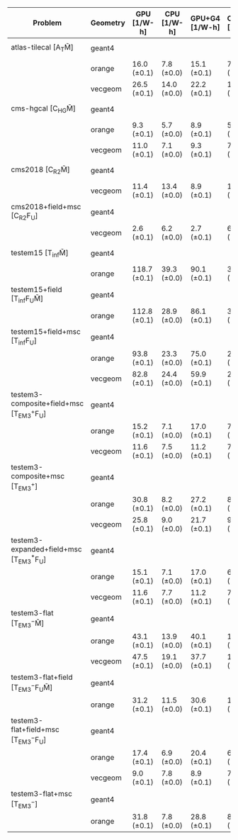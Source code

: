 | Problem                                                        | Geometry |  GPU [1/W-h] | CPU [1/W-h] | GPU+G4 [1/W-h] | CPU+G4 [1/W-h] |  G4 [1/W-h] |
| -------------------------------------------------------------- | -------- | ------------ | ----------- | -------------- | -------------- | ----------- |
| atlas-tilecal [A$_\mathrm{T}$M̃]                               | geant4   |              |             |                |                |  9.0 (±0.0) |
|                                                                | orange   |  16.0 (±0.1) |  7.8 (±0.0) |    15.1 (±0.1) |     7.8 (±0.0) |             |
|                                                                | vecgeom  |  26.5 (±0.1) | 14.0 (±0.0) |    22.2 (±0.1) |    14.3 (±0.0) |             |
| cms-hgcal [C$_\mathrm{HG}$M̃]                                  | geant4   |              |             |                |                |  3.0 (±0.0) |
|                                                                | orange   |   9.3 (±0.1) |  5.7 (±0.0) |     8.9 (±0.1) |     5.7 (±0.0) |             |
|                                                                | vecgeom  |  11.0 (±0.1) |  7.1 (±0.0) |     9.3 (±0.1) |     7.1 (±0.0) |             |
| cms2018 [C$_\mathrm{R2}$M̃]                                    | geant4   |              |             |                |                |  9.9 (±0.0) |
|                                                                | vecgeom  |  11.4 (±0.1) | 13.4 (±0.0) |     8.9 (±0.1) |    13.5 (±0.0) |             |
| cms2018+field+msc [C$_\mathrm{R2}$F$_\mathrm{U}$]              | geant4   |              |             |                |                |  4.8 (±0.0) |
|                                                                | vecgeom  |   2.6 (±0.1) |  6.2 (±0.0) |     2.7 (±0.1) |     6.5 (±0.0) |             |
| testem15 [T$_\mathrm{inf}$M̃]                                  | geant4   |              |             |                |                | 23.7 (±0.0) |
|                                                                | orange   | 118.7 (±0.1) | 39.3 (±0.0) |    90.1 (±0.1) |    36.5 (±0.0) |             |
| testem15+field [T$_\mathrm{inf}$F$_\mathrm{U}$M̃]              | geant4   |              |             |                |                | 17.2 (±0.0) |
|                                                                | orange   | 112.8 (±0.1) | 28.9 (±0.0) |    86.1 (±0.1) |    30.0 (±0.0) |             |
| testem15+field+msc [T$_\mathrm{inf}$F$_\mathrm{U}$]            | geant4   |              |             |                |                | 15.6 (±0.0) |
|                                                                | orange   |  93.8 (±0.1) | 23.3 (±0.0) |    75.0 (±0.1) |    22.8 (±0.0) |             |
|                                                                | vecgeom  |  82.8 (±0.1) | 24.4 (±0.0) |    59.9 (±0.1) |    24.8 (±0.0) |             |
| testem3-composite+field+msc [T$_\mathrm{EM3}^+$F$_\mathrm{U}$] | geant4   |              |             |                |                |  5.2 (±0.0) |
|                                                                | orange   |  15.2 (±0.1) |  7.1 (±0.0) |    17.0 (±0.1) |     7.0 (±0.0) |             |
|                                                                | vecgeom  |  11.6 (±0.1) |  7.5 (±0.0) |    11.2 (±0.1) |     7.4 (±0.0) |             |
| testem3-composite+msc [T$_\mathrm{EM3}^+$]                     | geant4   |              |             |                |                |  7.0 (±0.0) |
|                                                                | orange   |  30.8 (±0.1) |  8.2 (±0.0) |    27.2 (±0.1) |     8.2 (±0.0) |             |
|                                                                | vecgeom  |  25.8 (±0.1) |  9.0 (±0.0) |    21.7 (±0.1) |     9.1 (±0.0) |             |
| testem3-expanded+field+msc [T$_\mathrm{EM3}^*$F$_\mathrm{U}$]  | geant4   |              |             |                |                |  5.6 (±0.0) |
|                                                                | orange   |  15.1 (±0.1) |  7.1 (±0.0) |    17.0 (±0.1) |     6.9 (±0.0) |             |
|                                                                | vecgeom  |  11.6 (±0.1) |  7.7 (±0.0) |    11.2 (±0.1) |     7.4 (±0.0) |             |
| testem3-flat [T$_\mathrm{EM3}^-$M̃]                            | geant4   |              |             |                |                | 11.1 (±0.0) |
|                                                                | orange   |  43.1 (±0.1) | 13.9 (±0.0) |    40.1 (±0.1) |    14.4 (±0.0) |             |
|                                                                | vecgeom  |  47.5 (±0.1) | 19.1 (±0.0) |    37.7 (±0.1) |    19.1 (±0.0) |             |
| testem3-flat+field [T$_\mathrm{EM3}^-$F$_\mathrm{U}$M̃]        | geant4   |              |             |                |                |  8.8 (±0.0) |
|                                                                | orange   |  31.2 (±0.1) | 11.5 (±0.0) |    30.6 (±0.1) |    11.3 (±0.0) |             |
| testem3-flat+field+msc [T$_\mathrm{EM3}^-$F$_\mathrm{U}$]      | geant4   |              |             |                |                |  5.8 (±0.0) |
|                                                                | orange   |  17.4 (±0.1) |  6.9 (±0.0) |    20.4 (±0.1) |     6.7 (±0.0) |             |
|                                                                | vecgeom  |   9.0 (±0.1) |  7.8 (±0.0) |     8.9 (±0.1) |     7.9 (±0.0) |             |
| testem3-flat+msc [T$_\mathrm{EM3}^-$]                          | geant4   |              |             |                |                |  6.9 (±0.0) |
|                                                                | orange   |  31.8 (±0.1) |  7.8 (±0.0) |    28.8 (±0.1) |     8.0 (±0.0) |             |
